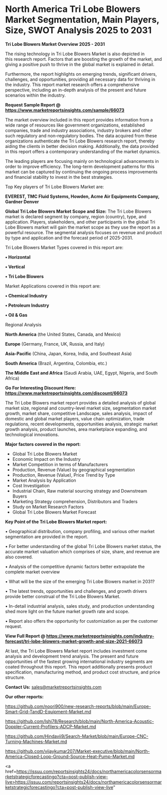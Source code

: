 # North America Tri Lobe Blowers Market Segmentation, Main Players, Size, SWOT Analysis 2025 to 2031

<Strong> Tri Lobe Blowers Market Overview 2025 - 2031</strong>

The rising technology in Tri Lobe Blowers Market is also depicted in this research report. Factors that are boosting the growth of the market, and giving a positive push to thrive in the global market is explained in detail.

Furthermore, the report highlights on emerging trends, significant drivers, challenges, and opportunities, providing all necessary data for thriving in the industry. This report market research offers a comprehensive perspective, including an in-depth analysis of the present and future scenarios within the industry.

<strong>Request Sample Report @ <a href=https://www.marketreportsinsights.com/sample/66073>https://www.marketreportsinsights.com/sample/66073</a></strong>

The market overview included in this report provides information from a wide range of resources like government organizations, established companies, trade and industry associations, industry brokers and other such regulatory and non-regulatory bodies. The data acquired from these organizations authenticate the Tri Lobe Blowers research report, thereby aiding the clients in better decision making. Additionally, the data provided in this report offers a contemporary understanding of the market dynamics.

The leading players are focusing mainly on technological advancements in order to improve efficiency. The long-term development patterns for this market can be captured by continuing the ongoing process improvements and financial stability to invest in the best strategies.

Top Key players of Tri Lobe Blowers Market are:

<strong>EVEREST, TMC Fluid Systems, Howden, Acme Air Equipments Company, Gardner Denver</strong>

<strong><b>Global Tri Lobe Blowers Market Scope and Size:</b></strong>
The Tri Lobe Blowers market is declared segment by company, region (country), type, and application. Players, stakeholders, and other participants in the global Tri Lobe Blowers market will gain the market scope as they use the report as a powerful resource. The segmental analysis focuses on revenue and product by type and application and the forecast period of 2025-2031.

Tri Lobe Blowers Market Types covered in this report are:

<strong>• Horizontal

• Vertical

• Tri Lobe Blowers</strong>

Market Applications covered in this report are:

<strong>• Chemical Industry

• Petroleum Industry

• Oil & Gas</strong> 

Regional Analysis

<strong>North America</strong> (the United States, Canada, and Mexico)

<strong>Europe</strong> (Germany, France, UK, Russia, and Italy)

<strong>Asia-Pacific</strong> (China, Japan, Korea, India, and Southeast Asia)

<strong>South America</strong> (Brazil, Argentina, Colombia, etc.)

<strong>The Middle East and Africa</strong> (Saudi Arabia, UAE, Egypt, Nigeria, and South Africa)

<strong>Go For Interesting Discount Here: <a href=https://www.marketreportsinsights.com/discount/66073>https://www.marketreportsinsights.com/discount/66073</a></strong>

The Tri Lobe Blowers market report provides a detailed analysis of global market size, regional and country-level market size, segmentation market growth, market share, competitive Landscape, sales analysis, impact of domestic and global market players, value chain optimization, trade regulations, recent developments, opportunities analysis, strategic market growth analysis, product launches, area marketplace expanding, and technological innovations.

<strong><b>Major factors covered in the report:</b></strong>
<ul>
  <li>Global Tri Lobe Blowers Market </li>
  <li>Economic Impact on the Industry</li>
  <li>Market Competition in terms of Manufacturers</li>
  <li>Production, Revenue (Value) by geographical segmentation</li>
  <li>Production, Revenue (Value), Price Trend by Type</li>
  <li>Market Analysis by Application</li>
  <li>Cost Investigation</li>
  <li>Industrial Chain, Raw material sourcing strategy and Downstream Buyers</li>
  <li>Marketing Strategy comprehension, Distributors and Traders</li>
  <li>Study on Market Research Factors</li>
  <li>Global Tri Lobe Blowers Market Forecast</li>
</ul>

<strong><b>Key Point of the Tri Lobe Blowers Market report:</b></strong>

• Geographical distribution, company profiling, and various other market segmentation are provided in the report.

• For better understanding of the global Tri Lobe Blowers market status, the accurate market valuation which comprises of size, share, and revenue are also covered.

• Analysis of the competitive dynamic factors better extrapolate the complete market overview

• What will be the size of the emerging Tri Lobe Blowers market in 2031?

• The latest trends, opportunities and challenges, and growth drivers provide better construal of the Tri Lobe Blowers Market.

• In-detail industrial analysis, sales study, and production understanding shed more light on the future market growth rate and scope.

• Report also offers the opportunity for customization as per the customer request.

<strong><b>View Full Report @ <a href=https://www.marketreportsinsights.com/industry-forecast/tri-lobe-blowers-market-growth-and-size-2021-66073>https://www.marketreportsinsights.com/industry-forecast/tri-lobe-blowers-market-growth-and-size-2021-66073</a></b></strong>


At last, the Tri Lobe Blowers Market report includes investment come analysis and development trend analysis. The present and future opportunities of the fastest growing international industry segments are coated throughout this report. This report additionally presents product specification, manufacturing method, and product cost structure, and price structure.

<strong>Contact Us:</strong>
sales@marketreportsinsights.com

<strong>Our other reports:</strong>

<a href=https://github.com/noori900/new-research-reports/blob/main/Europe-Smart-Grid-TandD-Equipment-Market.md>https://github.com/noori900/new-research-reports/blob/main/Europe-Smart-Grid-TandD-Equipment-Market.md</a>

<a href=https://github.com/Ishi78/Research/blob/main/North-America-Acoustic-Doppler-Current-Profilers-ADCP-Market.md>https://github.com/Ishi78/Research/blob/main/North-America-Acoustic-Doppler-Current-Profilers-ADCP-Market.md</a>

<a href=https://github.com/Hindavii9/Search-Market/blob/main/Europe-CNC-Turning-Machines-Market.md>https://github.com/Hindavii9/Search-Market/blob/main/Europe-CNC-Turning-Machines-Market.md</a>

<a href=https://github.com/vijaykumar207/Market-executive/blob/main/North-America-Closed-Loop-Ground-Source-Heat-Pump-Market.md>https://github.com/vijaykumar207/Market-executive/blob/main/North-America-Closed-Loop-Ground-Source-Heat-Pump-Market.md</a>

<a href=https://issuu.com/reportsinsights24/docs/northamericacolorsensormarketstrategicforecastingo?cta=post-publish-view-live>https://issuu.com/reportsinsights24/docs/northamericacolorsensormarketstrategicforecastingo?cta=post-publish-view-live</a>"
